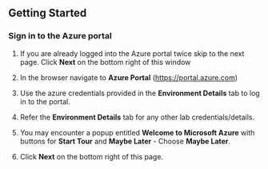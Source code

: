 ## Getting Started

### Sign in to the Azure portal

1. If you are already logged into the Azure portal twice skip to the next page. Click **Next** on the bottom right of this window

2. In the browser navigate to **Azure Portal** (https://portal.azure.com)

2. Use the azure credentials provided in the **Environment Details** tab to log in to the portal.

3. Refer the **Environment Details** tab for any other lab credentials/details.

4. You may encounter a popup entitled **Welcome to Microsoft Azure** with buttons for **Start Tour** and **Maybe Later** - Choose **Maybe Later**.

5. Click **Next** on the bottom right of this page.
